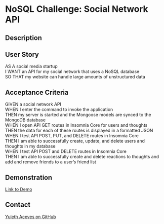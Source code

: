 # NoSQL Challenge: Social Network API

## Description

## User Story

AS A social media startup  
I WANT an API for my social network that uses a NoSQL database  
SO THAT my website can handle large amounts of unstructured data  

## Acceptance Criteria

GIVEN a social network API  
WHEN I enter the command to invoke the application  
THEN my server is started and the Mongoose models are synced to the MongoDB database  
WHEN I open API GET routes in Insomnia Core for users and thoughts  
THEN the data for each of these routes is displayed in a formatted JSON  
WHEN I test API POST, PUT, and DELETE routes in Insomnia Core  
THEN I am able to successfully create, update, and delete users and thoughts in my database  
WHEN I test API POST and DELETE routes in Insomnia Core  
THEN I am able to successfully create and delete reactions to thoughts and add and remove friends to a user’s friend list  

## Demonstration

[Link to Demo]()

## Contact
[Yuleth Aceves on GitHub](http://github.com/yulethaceves)
